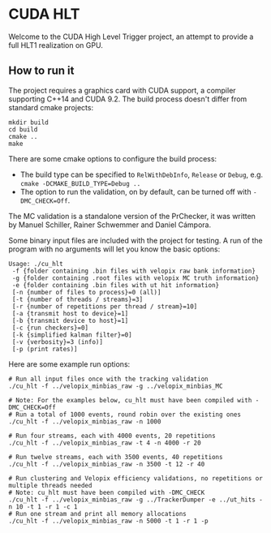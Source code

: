 CUDA HLT
========

Welcome to the CUDA High Level Trigger project, an attempt to provide
a full HLT1 realization on GPU.


How to run it
-------------

The project requires a graphics card with CUDA support, a compiler supporting C++14 and CUDA 9.2.
The build process doesn't differ from standard cmake projects:

    mkdir build
    cd build
    cmake ..
    make

There are some cmake options to configure the build process:

   * The build type can be specified to `RelWithDebInfo`, `Release` or `Debug`, e.g. `cmake -DCMAKE_BUILD_TYPE=Debug ..`
   * The option to run the validation, on by default, can be turned off with `-DMC_CHECK=Off`. 
   

The MC validation is a standalone version of the PrChecker, it was written by
Manuel Schiller, Rainer Schwemmer and Daniel Cámpora.

Some binary input files are included with the project for testing.
A run of the program with no arguments will let you know the basic options:

    Usage: ./cu_hlt
     -f {folder containing .bin files with velopix raw bank information}
     -g {folder containing .root files with velopix MC truth information}
     -e {folder containing .bin files with ut hit information}
     [-n {number of files to process}=0 (all)]
     [-t {number of threads / streams}=3]
     [-r {number of repetitions per thread / stream}=10]
     [-a {transmit host to device}=1]
     [-b {transmit device to host}=1]
     [-c {run checkers}=0]
     [-k {simplified kalman filter}=0]
     [-v {verbosity}=3 (info)]
     [-p (print rates)]

Here are some example run options:

    # Run all input files once with the tracking validation
    ./cu_hlt -f ../velopix_minbias_raw -g ../velopix_minbias_MC

    # Note: For the examples below, cu_hlt must have been compiled with -DMC_CHECK=Off
    # Run a total of 1000 events, round robin over the existing ones
    ./cu_hlt -f ../velopix_minbias_raw -n 1000

    # Run four streams, each with 4000 events, 20 repetitions
    ./cu_hlt -f ../velopix_minbias_raw -t 4 -n 4000 -r 20

    # Run twelve streams, each with 3500 events, 40 repetitions
    ./cu_hlt -f ../velopix_minbias_raw -n 3500 -t 12 -r 40

    # Run clustering and Velopix efficiency validations, no repetitions or multiple threads needed
    # Note: cu_hlt must have been compiled with -DMC_CHECK
    ./cu_hlt -f ../velopix_minbias_raw -g ../TrackerDumper -e ../ut_hits -n 10 -t 1 -r 1 -c 1
    # Run one stream and print all memory allocations
    ./cu_hlt -f ../velopix_minbias_raw -n 5000 -t 1 -r 1 -p
